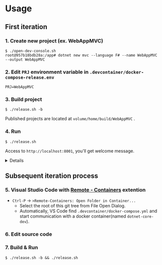 # Usage

## First iteration

### 1. Create new project (ex. WebAppMVC)
```
$ ./open-dev-console.sh
root@957b18bdb28a:/app# dotnet new mvc --language F# --name WebAppMVC --output WebAppMVC
```

### 2. Edit `PRJ` environment variable in `.devcontainer/docker-compose-release.env`
  ```
  PRJ=WebAppMVC
  ```

### 3. Build project
```
$ ./release.sh -b
```

Published projects are located at `volume/home/build/WebAppMVC` .

### 4. Run
```
$ ./release.sh
```
Access to `http://localhost:8001`, you'll get welcome message.
<details>

```
$ docker ps
CONTAINER ID  IMAGE                 COMMAND           CREATED    STATUS    PORTS                 NAMES
957b18bdb28a  devcontainer_runtime  "sleep infinity"  5 min ago  Up 3 min  0.0.0.0:8001->80/tcp  devcontainer_runtime_run_fc2a41765933

$ docker inspect 957b18bdb28a| grep IPAddress
            "SecondaryIPAddresses": null,
                        "IPAddress": "",
                                            "IPAddress": "172.20.0.2",
```
</details>

## Subsequent iteration process

### 5. Visual Studio Code with [Remote - Containers](https://marketplace.visualstudio.com/items?itemName=ms-vscode-remote.remote-containers) extention
- `Ctrl-P` &rarr; `>Remote-Containers: Open Folder in Container...`
  * Select the root of this git tree from File Open Dialog.
  * Automatically, VS Code find `.devcontainer/docker-compose.yml` and start communication with a docker container(named `dotnet-core-dev`).

### 6. Edit source code

### 7. Build & Run

```
$ ./release.sh -b && ./release.sh
```

